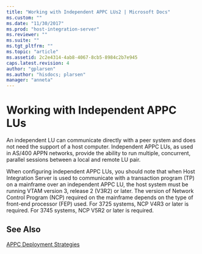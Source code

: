 ```yaml
---
title: "Working with Independent APPC LUs2 | Microsoft Docs"
ms.custom: ""
ms.date: "11/30/2017"
ms.prod: "host-integration-server"
ms.reviewer: ""
ms.suite: ""
ms.tgt_pltfrm: ""
ms.topic: "article"
ms.assetid: 2c2e4314-4ab8-4067-8cb5-8984c2b7e945
caps.latest.revision: 4
author: "gplarsen"
ms.author: "hisdocs; plarsen"
manager: "anneta"
---
```

# Working with Independent APPC LUs
An independent LU can communicate directly with a peer system and does not need the support of a host computer. Independent APPC LUs, as used in AS/400 APPN networks, provide the ability to run multiple, concurrent, parallel sessions between a local and remote LU pair.  
  
 When configuring independent APPC LUs, you should note that when Host Integration Server is used to communicate with a transaction program (TP) on a mainframe over an independent APPC LU, the host system must be running VTAM version 3, release 2 (V3R2) or later. The version of Network Control Program (NCP) required on the mainframe depends on the type of front-end processor (FEP) used. For 3725 systems, NCP V4R3 or later is required. For 3745 systems, NCP V5R2 or later is required.  
  
## See Also  
 [APPC Deployment Strategies](../core/appc-deployment-strategies1.md)